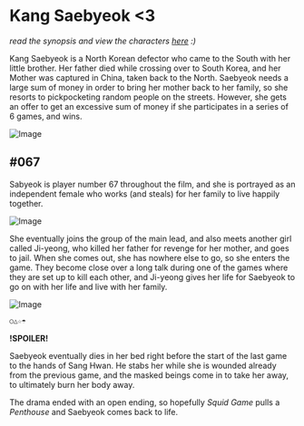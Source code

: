 # **Kang Saebyeok <3**

_read the synopsis and view the characters [here](https://en.wikipedia.org/wiki/Squid_Game) :)_

Kang Saebyeok is a North Korean defector who came to the South with her little brother. Her father died while crossing over to South Korea, and her Mother was captured in China, taken back to the North. Saebyeok needs a large sum of money in order to bring her mother back to her family, so she resorts to pickpocketing random people on the streets. However, she gets an offer to get an excessive sum of money if she participates in a series of 6 games, and wins.

![Image](https://www.bestmoviesonnetflixrightnow.com/wp-content/uploads/2021/09/242226098_463463904774453_6697836953072630999_n.jpg)

## **#067**

Sabyeok is player number 67 throughout the film, and she is portrayed as an independent female who works (and steals) for her family to live happily together. 

![Image](https://i.ytimg.com/vi/S2hAI6y-eIw/maxresdefault.jpg)

She eventually joins the group of the main lead, and also meets another girl called Ji-yeong, who killed her father for revenge for her mother, and goes to jail. When she comes out, she has nowhere else to go, so she enters the game. They become close over a long talk during one of the games where they are set up to kill each other, and Ji-yeong gives her life for Saebyeok to go on with her life and live with her family.

![Image](https://encrypted-tbn0.gstatic.com/images?q=tbn:ANd9GcTKeSHHRCJH1Q9X6g3aq-_TikLumG1ZP4eUTA&usqp=CAU)


```markdown
○△☆☂
```

**!SPOILER!**

Saebyeok eventually dies in her bed right before the start of the last game to the hands of Sang Hwan. He stabs her while she is wounded already from the previous game, and the masked beings come in to take her away, to ultimately burn her body away. 

The drama ended with an open ending, so hopefully _Squid Game_ pulls a _Penthouse_ and Saebyeok comes back to life.
